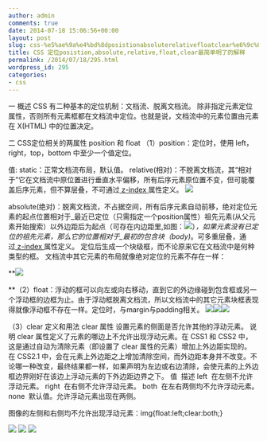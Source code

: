 ```yaml
---
author: admin
comments: true
date: 2014-07-18 15:06:56+00:00
layout: post
slug: css-%e5%ae%9a%e4%bd%8dposistionabsoluterelativefloatclear%e6%9c%80%e7%ae%80%e5%8d%95%e6%98%8e%e4%ba%86%e7%9a%84%e8%a7%a3%e9%87%8a
title: CSS 定位posistion,absolute,relative,float,clear最简单明了的解释
permalink: /2014/07/18/295.html
wordpress_id: 295
categories:
- css
---
```


一 概述
CSS 有二种基本的定位机制：文档流、脱离文档流。
除非指定元素定位属性，否则所有元素框都在文档流中定位。也就是说，文档流中的元素位置由元素在 X(HTML) 中的位置决定。

二 CSS定位相关的两属性 position 和 float
（1）position：定位时，使用 left，right，top，bottom 中至少一个值定位。

值:
static：正常文档流布局，默认值。
relative(相对)：不脱离文档流，其“相对于”它在文档流中原位置进行垂直水平偏移，所有后序元素原位置不变，但可能覆盖后序元素，但不算层叠，不可通过[ z-index ](http://www.blogjava.net/algz/articles/c_zindex.html)属性定义。
![](http://www.blogjava.net/images/blogjava_net/algz/ct_css_positioning_relative_example.gif)

absolute(绝对)：脱离文档流，不占据空间，所有后序元素自动前移，绝对定位元素的起点位置相对于_最近已定位（只需指定一个position属性）祖先元素(从父元素开始搜索）以外边距后为起点（可存在内边距里,如图：![](http://www.blogjava.net/images/blogjava_net/algz/absolute.png)）_，如果元素没有已定位的祖先元素，那么它的位置相对于_最初的包含块（body)_。可多重层叠，通过[ z-index ](http://www.blogjava.net/algz/articles/c_zindex.html)属性定义。 定位后生成一个块级框，而不论原来它在文档流中是何种类型的框。
文档流中其它元素的布局就像绝对定位的元素不存在一样：

**![](http://www.blogjava.net/images/blogjava_net/algz/ct_css_positioning_absolute_example.gif)

**（2）float：浮动的框可以向左或向右移动，直到它的外边缘碰到包含框或另一个浮动框的边框为止。由于浮动框脱离文档流，所以文档流中的其它元素块框表现得就像浮动框不存在一样。定位时，与margin与padding相关。
![](http://www.blogjava.net/images/blogjava_net/algz/ct_css_positioning_floating_right_example.gif)![](http://www.blogjava.net/images/blogjava_net/algz/ct_css_positioning_floating_left_example.gif)![](http://www.blogjava.net/images/blogjava_net/algz/ct_css_positioning_floating_left_example_2.gif)

（3）clear
定义和用法
clear 属性
设置元素的侧面是否允许其他的浮动元素。
说明
clear 属性定义了元素的哪边上不允许出现浮动元素。在 CSS1 和 CSS2 中，这是通过自动为清除元素（即设置了 clear 属性的元素）增加上外边距实现的。
在 CSS2.1 中，会在元素上外边距之上增加清除空间，而外边距本身并不改变。不论哪一种改变，最终结果都一样，如果声明为左边或右边清除，会使元素的上外边框边界刚好在该边上浮动元素的下外边距边界之下。
值  描述
left  在左侧不允许浮动元素。
right  在右侧不允许浮动元素。
both  在左右两侧均不允许浮动元素。
none  默认值。允许浮动元素出现在两侧。

图像的左侧和右侧均不允许出现浮动元素：img{float:left;clear:both;}

![](http://www.blogjava.net/images/blogjava_net/algz/ct_css_positioning_floating_linebox.gif)
![](http://www.blogjava.net/images/blogjava_net/algz/ct_css_positioning_floating_clear.gif)
![](http://www.blogjava.net/images/blogjava_net/algz/ct_css_positioning_floating_clear_div.gif)
